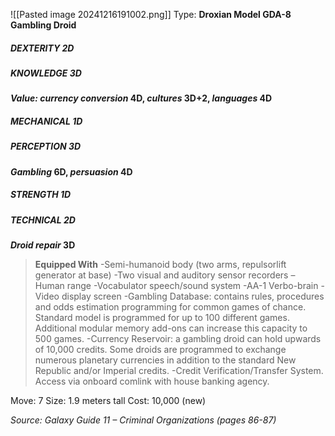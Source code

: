 ![[Pasted image 20241216191002.png]]
Type: **Droxian Model GDA-8 Gambling Droid**
##### DEXTERITY 2D
##### KNOWLEDGE 3D
***Value: currency conversion* 4D, *cultures* 3D+2, *languages* 4D**
##### MECHANICAL 1D
##### PERCEPTION 3D
***Gambling* 6D, *persuasion* 4D**
##### STRENGTH 1D
##### TECHNICAL 2D
***Droid repair* 3D**

> **Equipped With**
> -Semi-humanoid body (two arms, repulsorlift generator at base)
> -Two visual and auditory sensor recorders – Human range
> -Vocabulator speech/sound system
> -AA-1 Verbo-brain
> -Video display screen
> -Gambling Database: contains rules, procedures and odds estimation programming for common games of chance. Standard model is programmed for up to 100 different games. Additional modular memory add-ons can increase this capacity to 500 games.
> -Currency Reservoir: a gambling droid can hold upwards of 10,000 credits. Some droids are programmed to exchange numerous planetary currencies in addition to the standard New Republic and/or Imperial credits.
> -Credit Verification/Transfer System. Access via onboard comlink with house banking agency.

Move: 7
Size: 1.9 meters tall
Cost: 10,000 (new)

*Source: Galaxy Guide 11 – Criminal Organizations (pages 86-87)*